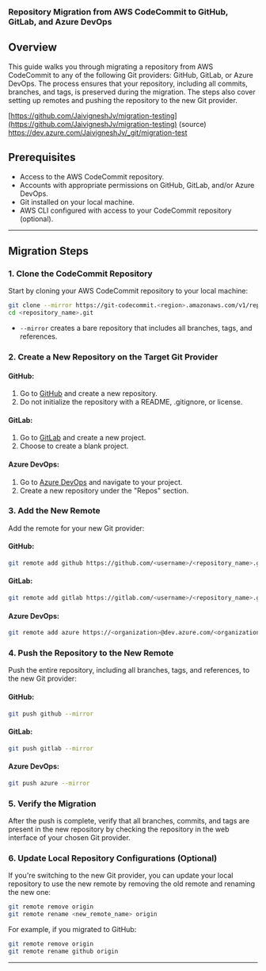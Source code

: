 ### Repository Migration from AWS CodeCommit to GitHub, GitLab, and Azure DevOps

## Overview

This guide walks you through migrating a repository from AWS CodeCommit to any of the following Git providers: GitHub, GitLab, or Azure DevOps. The process ensures that your repository, including all commits, branches, and tags, is preserved during the migration. The steps also cover setting up remotes and pushing the repository to the new Git provider.

[https://github.com/JaivigneshJv/migration-testing](https://github.com/JaivigneshJv/migration-testing) (source)
https://dev.azure.com/JaivigneshJv/_git/migration-test 

## Prerequisites

- Access to the AWS CodeCommit repository.
- Accounts with appropriate permissions on GitHub, GitLab, and/or Azure DevOps.
- Git installed on your local machine.
- AWS CLI configured with access to your CodeCommit repository (optional).

---

## Migration Steps

### 1. Clone the CodeCommit Repository

Start by cloning your AWS CodeCommit repository to your local machine:

```bash
git clone --mirror https://git-codecommit.<region>.amazonaws.com/v1/repos/<repository_name>
cd <repository_name>.git
```

- `--mirror` creates a bare repository that includes all branches, tags, and references.

### 2. Create a New Repository on the Target Git Provider

#### GitHub:
1. Go to [GitHub](https://github.com) and create a new repository.
2. Do not initialize the repository with a README, .gitignore, or license.

#### GitLab:
1. Go to [GitLab](https://gitlab.com) and create a new project.
2. Choose to create a blank project.

#### Azure DevOps:
1. Go to [Azure DevOps](https://dev.azure.com/) and navigate to your project.
2. Create a new repository under the "Repos" section.

### 3. Add the New Remote

Add the remote for your new Git provider:

#### GitHub:
```bash
git remote add github https://github.com/<username>/<repository_name>.git
```

#### GitLab:
```bash
git remote add gitlab https://gitlab.com/<username>/<repository_name>.git
```

#### Azure DevOps:
```bash
git remote add azure https://<organization>@dev.azure.com/<organization>/<project>/_git/<repository_name>
```

### 4. Push the Repository to the New Remote

Push the entire repository, including all branches, tags, and references, to the new Git provider:

#### GitHub:
```bash
git push github --mirror
```

#### GitLab:
```bash
git push gitlab --mirror
```

#### Azure DevOps:
```bash
git push azure --mirror
```

### 5. Verify the Migration

After the push is complete, verify that all branches, commits, and tags are present in the new repository by checking the repository in the web interface of your chosen Git provider.

### 6. Update Local Repository Configurations (Optional)

If you're switching to the new Git provider, you can update your local repository to use the new remote by removing the old remote and renaming the new one:

```bash
git remote remove origin
git remote rename <new_remote_name> origin
```

For example, if you migrated to GitHub:

```bash
git remote remove origin
git remote rename github origin
```

---


